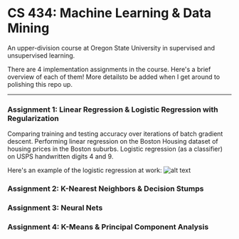 # CS 434: Machine Learning & Data Mining

An upper-division course at Oregon State University in supervised and unsupervised learning.

There are 4 implementation assignments in the course.  Here's a brief overview of each of them!  More detailsto be added when I get around to polishing this repo up.

---

### Assignment 1: Linear Regression & Logistic Regression with Regularization

Comparing training and testing accuracy over iterations of batch gradient descent.  Performing linear regression on the Boston Housing dataset of housing prices in the Boston suburbs.  Logistic regression (as a classifier) on USPS handwritten digits 4 and 9.

Here's an example of the logistic regression at work:
![alt text](https://github.com/gilmanjo/CS434/assignment_1/p21_plot.png "Figure 1")

### Assignment 2: K-Nearest Neighbors & Decision Stumps

### Assignment 3: Neural Nets

### Assignment 4: K-Means & Principal Component Analysis